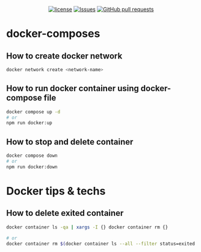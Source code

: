 <p align="center">
  <a href="https://github.com/mingyuchoo/docker-composes/blob/main/LICENSE"><img alt="license" src="https://img.shields.io/github/license/mingyuchoo/docker-composes"/></a>
  <a href="https://github.com/mingyuchoo/docker-composes/issues"><img alt="Issues" src="https://img.shields.io/github/issues/mingyuchoo/docker-composes?color=appveyor" /></a>
  <a href="https://github.com/mingyuchoo/docker-composes/pulls"><img alt="GitHub pull requests" src="https://img.shields.io/github/issues-pr/mingyuchoo/docker-composes?color=appveyor" /></a>
</p>

# docker-composes

## How to create docker network

```bash
docker network create <network-name>
```

## How to run docker container using docker-compose file

```bash
docker compose up -d
# or
npm run docker:up
```

## How to stop and delete container

```bash
docker compose down
# or
npm run docker:down
```

# Docker tips & techs

## How to delete exited container

```bash
docker container ls -qa | xargs -I {} docker container rm {}

# or
docker container rm $(docker container ls --all --filter status=exited --filter status=created --quiet)
```
